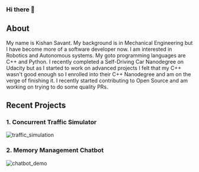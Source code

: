 ### Hi there 👋

## About
My name is Kishan Savant. My background is in Mechanical Engineering but I have become more of a software developer now. I am interested in Robotics and Autonomous systems. My goto programming languages are C++ and Python. I recently completed a Self-Driving Car Nanodegree on Udacity but as I started to work on advanced projects I felt that my C++ wasn't good enough so I enrolled into their C++ Nanodegree and am on the verge of finishing it. I recently started contributing to Open Source and am working on trying to do some quality PRs. 

## Recent Projects
### 1. Concurrent Traffic Simulator

![traffic_simulation](https://user-images.githubusercontent.com/66986430/155372966-72734fae-5271-44d4-b8ca-9e92a406ce65.gif)

### 2. Memory Management Chatbot

![chatbot_demo](https://user-images.githubusercontent.com/66986430/155373290-8ca38b6d-a039-43e2-8914-0f4764d9c450.gif)

<!--
**NeoKish/NeoKish** is a ✨ _special_ ✨ repository because its `README.md` (this file) appears on your GitHub profile.

Here are some ideas to get you started:

- 🔭 I’m currently working on ...
- 🌱 I’m currently learning ...
- 👯 I’m looking to collaborate on ...
- 🤔 I’m looking for help with ...
- 💬 Ask me about ...
- 📫 How to reach me: ...
- 😄 Pronouns: ...
- ⚡ Fun fact: ...
-->

